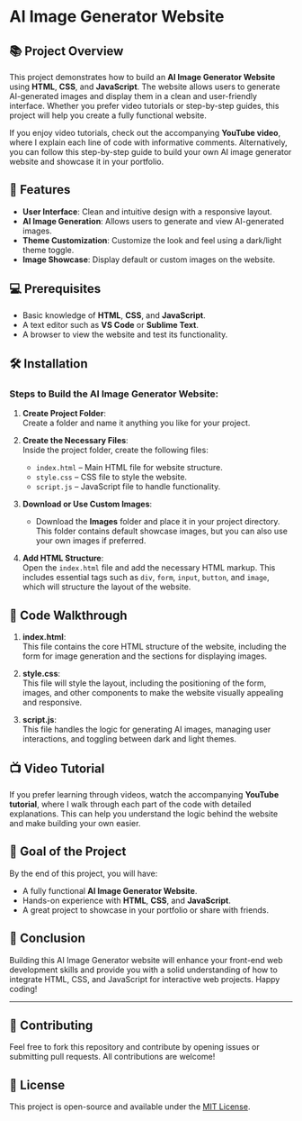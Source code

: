 # AI Image Generator Website

## 📚 Project Overview

This project demonstrates how to build an **AI Image Generator Website** using **HTML**, **CSS**, and **JavaScript**. The website allows users to generate AI-generated images and display them in a clean and user-friendly interface. Whether you prefer video tutorials or step-by-step guides, this project will help you create a fully functional website.

If you enjoy video tutorials, check out the accompanying **YouTube video**, where I explain each line of code with informative comments. Alternatively, you can follow this step-by-step guide to build your own AI image generator website and showcase it in your portfolio.

## 🚀 Features
- **User Interface**: Clean and intuitive design with a responsive layout.
- **AI Image Generation**: Allows users to generate and view AI-generated images.
- **Theme Customization**: Customize the look and feel using a dark/light theme toggle.
- **Image Showcase**: Display default or custom images on the website.

## 💻 Prerequisites
- Basic knowledge of **HTML**, **CSS**, and **JavaScript**.
- A text editor such as **VS Code** or **Sublime Text**.
- A browser to view the website and test its functionality.

## 🛠️ Installation

### Steps to Build the AI Image Generator Website:

1. **Create Project Folder**:  
   Create a folder and name it anything you like for your project.

2. **Create the Necessary Files**:  
   Inside the project folder, create the following files:
   - `index.html` – Main HTML file for website structure.
   - `style.css` – CSS file to style the website.
   - `script.js` – JavaScript file to handle functionality.

3. **Download or Use Custom Images**:  
   - Download the **Images** folder and place it in your project directory. This folder contains default showcase images, but you can also use your own images if preferred.

4. **Add HTML Structure**:  
   Open the `index.html` file and add the necessary HTML markup. This includes essential tags such as `div`, `form`, `input`, `button`, and `image`, which will structure the layout of the website.

## 📝 Code Walkthrough

1. **index.html**:  
   This file contains the core HTML structure of the website, including the form for image generation and the sections for displaying images.

2. **style.css**:  
   This file will style the layout, including the positioning of the form, images, and other components to make the website visually appealing and responsive.

3. **script.js**:  
   This file handles the logic for generating AI images, managing user interactions, and toggling between dark and light themes.

## 📺 Video Tutorial

If you prefer learning through videos, watch the accompanying **YouTube tutorial**, where I walk through each part of the code with detailed explanations. This can help you understand the logic behind the website and make building your own easier.

## 🎯 Goal of the Project

By the end of this project, you will have:
- A fully functional **AI Image Generator Website**.
- Hands-on experience with **HTML**, **CSS**, and **JavaScript**.
- A great project to showcase in your portfolio or share with friends.

## 🌟 Conclusion

Building this AI Image Generator website will enhance your front-end web development skills and provide you with a solid understanding of how to integrate HTML, CSS, and JavaScript for interactive web projects. Happy coding!

---

## 🤝 Contributing

Feel free to fork this repository and contribute by opening issues or submitting pull requests. All contributions are welcome!

## 📝 License

This project is open-source and available under the [MIT License](LICENSE).
